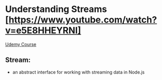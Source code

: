 # Understanding Streams [https://www.youtube.com/watch?v=e5E8HHEYRNI]
[Udemy Course](https://www.udemy.com/course/understanding-nodejs-core-concepts)

## Stream:
- an abstract interface for working with streaming data in Node.js
